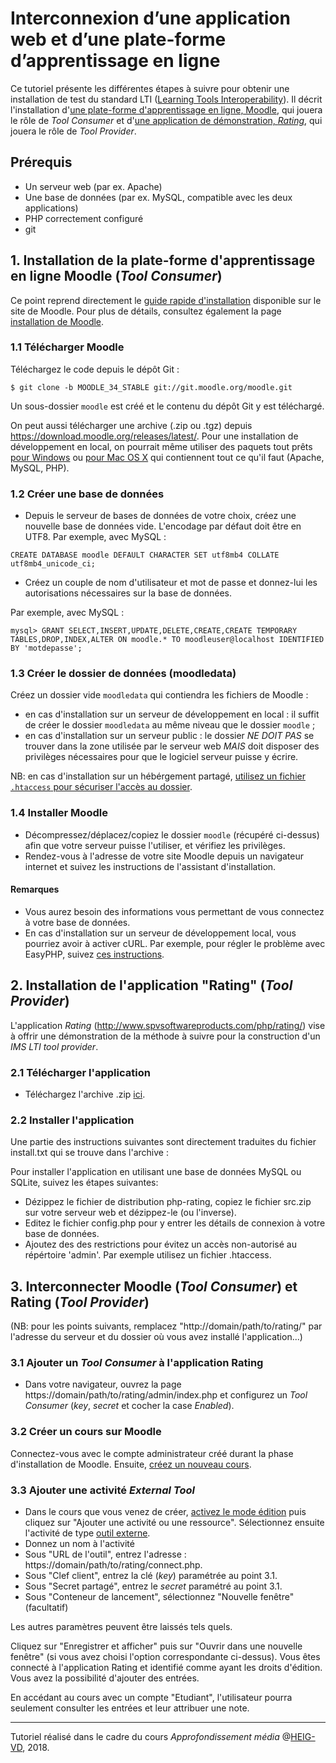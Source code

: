 # Interconnexion d’une application web et d’une plate-forme d’apprentissage en ligne
Ce tutoriel présente les différentes étapes à suivre pour obtenir une installation de test du standard LTI ([Learning Tools Interoperability](https://www.imsglobal.org/activity/learning-tools-interoperability)). Il décrit l'installation d'[une plate-forme d'apprentissage en ligne, Moodle](https://moodle.org/), qui jouera le rôle de _Tool Consumer_ et d'[une application de démonstration, _Rating_](http://www.spvsoftwareproducts.com/php/rating/), qui jouera le rôle de _Tool Provider_.


## Prérequis
- Un serveur web (par ex. Apache)
- Une base de données (par ex. MySQL, compatible avec les deux applications)
- PHP correctement configuré
- git

## 1. Installation de la plate-forme d'apprentissage en ligne Moodle (_Tool Consumer_)
Ce point reprend directement le [guide rapide d'installation](https://docs.moodle.org/3x/fr/Guide_rapide_d%27installation) disponible sur le site de Moodle. Pour plus de détails, consultez également la page [installation de Moodle](https://docs.moodle.org/3x/fr/Installation_de_Moodle).

### 1.1 Télécharger Moodle
Téléchargez le code depuis le dépôt Git :

```$ git clone -b MOODLE_34_STABLE git://git.moodle.org/moodle.git```

Un sous-dossier `moodle` est créé et le contenu du dépôt Git y est téléchargé.


On peut aussi télécharger une archive (.zip ou .tgz) depuis  https://download.moodle.org/releases/latest/. Pour une installation de développement en local, on pourrait même utiliser des paquets tout prêts [pour Windows](https://download.moodle.org/windows/) ou [pour Mac OS X](https://download.moodle.org/macosx/) qui contiennent tout ce qu'il faut (Apache, MySQL, PHP).

### 1.2 Créer une base de données
- Depuis le serveur de bases de données de votre choix, créez une nouvelle base de données vide. L'encodage par défaut doit être en UTF8.
Par exemple, avec MySQL :

```CREATE DATABASE moodle DEFAULT CHARACTER SET utf8mb4 COLLATE utf8mb4_unicode_ci;```

- Créez un couple de nom d'utilisateur et mot de passe et donnez-lui les autorisations nécessaires sur la base de données.

Par exemple, avec MySQL :

```mysql> GRANT SELECT,INSERT,UPDATE,DELETE,CREATE,CREATE TEMPORARY TABLES,DROP,INDEX,ALTER ON moodle.* TO moodleuser@localhost IDENTIFIED BY 'motdepasse';```

### 1.3 Créer le dossier de données (moodledata)
Créez un dossier vide `moodledata` qui contiendra les fichiers de Moodle :
- en cas d'installation sur un serveur de développement en local : il suffit de créer le dossier `moodledata` au même niveau que le dossier `moodle` ;
- en cas d'installation sur un serveur public : le dossier *NE DOIT PAS* se trouver dans la zone utilisée par le serveur web *MAIS* doit disposer des privilèges nécessaires pour que le logiciel serveur puisse y écrire.

NB: en cas d'installation sur un hébérgement partagé, [utilisez un fichier `.htaccess` pour sécuriser l'accès au dossier](https://docs.moodle.org/3x/fr/Installation_de_Moodle#S.C3.A9curiser_le_r.C3.A9pertoire_moodledata_dans_un_dossier_web).

### 1.4 Installer Moodle
- Décompressez/déplacez/copiez le dossier `moodle` (récupéré ci-dessus) afin que votre serveur puisse l'utiliser, et vérifiez les privilèges.
- Rendez-vous à l'adresse de votre site Moodle depuis un navigateur internet et suivez les instructions de l'assistant d'installation.
#### Remarques
- Vous aurez besoin des informations vous permettant de vous connectez à votre base de données.
- En cas d'installation sur un serveur de développement local, vous pourriez avoir à activer cURL. Par exemple, pour régler le problème avec EasyPHP, suivez [ces instructions](https://stackoverflow.com/a/38530865).

## 2. Installation de l'application "Rating" (_Tool Provider_)
L'application _Rating_ (http://www.spvsoftwareproducts.com/php/rating/) vise à offrir une démonstration de la méthode à suivre pour la construction d'un _IMS LTI tool provider_.
### 2.1 Télécharger l'application
- Téléchargez l'archive .zip [ici](http://projects-archive.oscelot.org/gf/download/frsrelease/925/5883/php-rating-1.2.00.zip).

### 2.2 Installer l'application
Une partie des instructions suivantes sont directement traduites du fichier install.txt qui se trouve dans l'archive :

Pour installer l'application en utilisant une base de données MySQL ou SQLite, suivez les étapes suivantes:

- Dézippez le fichier de distribution php-rating, copiez le fichier src.zip sur votre serveur web et dézippez-le (ou l'inverse).
- Editez le fichier config.php pour y entrer les détails de connexion à votre base de données.
- Ajoutez des des restrictions pour évitez un accès non-autorisé au répértoire 'admin'. Par exemple utilisez un fichier .htaccess.

## 3. Interconnecter Moodle (_Tool Consumer_) et Rating (_Tool Provider_)
(NB: pour les points suivants, remplacez "http://domain/path/to/rating/" par l'adresse du serveur et du dossier où vous avez installé l'application...)

### 3.1 Ajouter un _Tool Consumer_ à l'application Rating
- Dans votre navigateur, ouvrez la page https://domain/path/to/rating/admin/index.php et configurez un _Tool Consumer_ (_key_, _secret_ et cocher la case _Enabled_).

### 3.2 Créer un cours sur Moodle
Connectez-vous avec le compte administrateur créé durant la phase d'installation de Moodle. Ensuite, [créez un nouveau cours](https://docs.moodle.org/3x/fr/Ajouter_un_cours).

### 3.3 Ajouter une activité _External Tool_
- Dans le cours que vous venez de créer, [activez le mode édition](https://docs.moodle.org/3x/fr/%C3%89diter_un_cours) puis cliquez sur "Ajouter une activité ou une ressource". Sélectionnez ensuite l'activité de type [outil externe](https://docs.moodle.org/3x/fr/Outil_externe).
- Donnez un nom à l'activité
- Sous "URL de l'outil", entrez l'adresse : https://domain/path/to/rating/connect.php.
- Sous "Clef client", entrez la clé (_key_) paramétrée au point 3.1.
- Sous "Secret partagé", entrez le _secret_ paramétré au point 3.1.
- Sous "Conteneur de lancement", sélectionnez "Nouvelle fenêtre" (facultatif)

Les autres paramètres peuvent être laissés tels quels.

Cliquez sur "Enregistrer et afficher" puis sur "Ouvrir dans une nouvelle fenêtre" (si vous avez choisi l'option correspondante ci-dessus). Vous êtes connecté à l'application Rating et identifié comme ayant les droits d'édition. Vous avez la possibilité d'ajouter des entrées.


En accédant au cours avec un compte "Etudiant", l'utilisateur pourra seulement consulter les entrées et leur attribuer une note.

---
Tutoriel réalisé dans le cadre du cours _Approfondissement média_ @[HEIG-VD](https://heig-vd.ch/), 2018.

